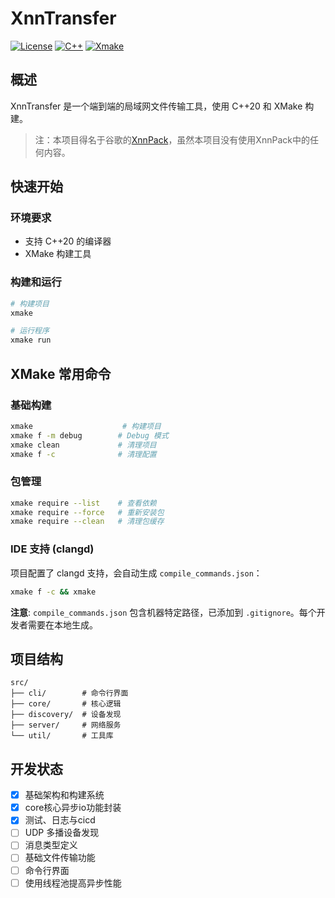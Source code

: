 # XnnTransfer

[![License](https://img.shields.io/badge/License-MIT-blue.svg)](https://opensource.org/licenses/MIT)
[![C++](https://img.shields.io/badge/C++-20-blue.svg)](https://en.cppreference.com/)
[![Xmake](https://img.shields.io/badge/XMake-2.x-green.svg)](https://xmake.io/)

## 概述

XnnTransfer 是一个端到端的局域网文件传输工具，使用 C++20 和 XMake 构建。

> 注：本项目得名于谷歌的[XnnPack](https://github.com/google/XNNPACK)，虽然本项目没有使用XnnPack中的任何内容。

## 快速开始

### 环境要求

- 支持 C++20 的编译器
- XMake 构建工具

### 构建和运行

```bash
# 构建项目
xmake

# 运行程序
xmake run
```

## XMake 常用命令

### 基础构建
```bash
xmake                    # 构建项目
xmake f -m debug        # Debug 模式
xmake clean             # 清理项目
xmake f -c              # 清理配置
```

### 包管理
```bash
xmake require --list    # 查看依赖
xmake require --force   # 重新安装包
xmake require --clean   # 清理包缓存
```

### IDE 支持 (clangd)

项目配置了 clangd 支持，会自动生成 `compile_commands.json`：

```bash
xmake f -c && xmake
```

**注意**: `compile_commands.json` 包含机器特定路径，已添加到 `.gitignore`。每个开发者需要在本地生成。

## 项目结构

```
src/
├── cli/        # 命令行界面
├── core/       # 核心逻辑
├── discovery/  # 设备发现
├── server/     # 网络服务
└── util/       # 工具库
```

## 开发状态

- [x] 基础架构和构建系统
- [x] core核心异步io功能封装
- [x] 测试、日志与cicd
- [ ] UDP 多播设备发现
- [ ] 消息类型定义
- [ ] 基础文件传输功能
- [ ] 命令行界面
- [ ] 使用线程池提高异步性能